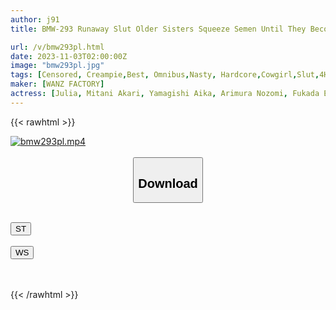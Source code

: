 ```yaml
---
author: j91
title: BMW-293 Runaway Slut Older Sisters Squeeze Semen Until They Become Golden Balls! BEST Creampie In Selfish Cowgirl Position Until Orgasm

url: /v/bmw293pl.html
date: 2023-11-03T02:00:00Z
image: "bmw293pl.jpg"
tags: [Censored, Creampie,Best, Omnibus,Nasty, Hardcore,Cowgirl,Slut,4HR+	]
maker: [WANZ FACTORY]
actress: [Julia, Mitani Akari, Yamagishi Aika, Arimura Nozomi, Fukada Eimi,Matsumoto Ichika, Fujimori Riho ,Hanazawa Himari, Himesaki Hana, Tennen Mizuki   ]
---
```



{{< rawhtml >}}

<div class="video" data-videoid="GKzXdMgblls1Jrl">
    <a href="javascript:;">
        <img src="https://my.j91.asia/v/bmw293pl.jpg" width="WIDTH" height="HEIGHT" alt="bmw293pl.mp4" loading="lazy">
    </a>
</div>

<script type="text/javascript" src="https://j91.asia/asset/on-demand-st.js"></script>

<br>
  <link rel="stylesheet" href="https://j91.asia/asset/bs5.css">
  
  <center>
  <button class="btn btn-primary" type="button" data-bs-toggle="collapse" data-bs-target=".multi-collapse" aria-expanded="false" aria-controls="multiCollapseExample1 multiCollapseExample2"><h2>Download</h2></button></center>
</p>
<div class="row">
  <div class="col">
    <div class="collapse multi-collapse" id="multiCollapseExample1">
      <div class="card card-body">
	      	      <br>
<div class="buttons">  
<a href="https://streamtape.to/v/GKzXdMgblls1Jrl"><button class="btn-hover color-3"><i class="fa fa-download"></i> ST</button></a></div>
    </div>
  </div>
</div>
  <div class="col">
    <div class="collapse multi-collapse" id="multiCollapseExample2">
      <div class="card card-body">
	      <br>
<div class="buttons">
    <a href="https://wolfstream.tv/hbcovda509ia"><button class="btn-hover color-9"><i class="fa fa-download"></i> WS</button></a></div>
<br><br>
      </div>
    </div>
  </div>
</div>

{{< /rawhtml >}}
